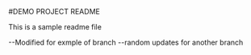 #DEMO PROJECT README

This is a sample readme file

--Modified for exmple of branch
--random updates for another branch